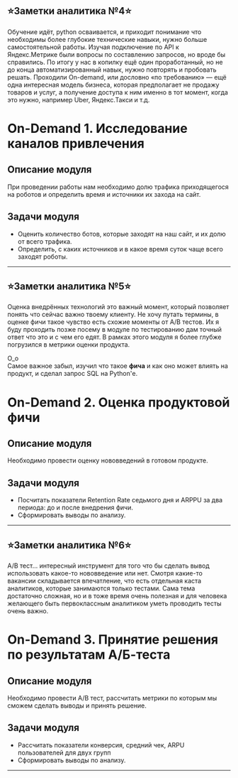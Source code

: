 ## ⭐Заметки аналитика №4⭐
Обучение идёт, python осваивается, и приходит понимание что необходимы более глубокие технические навыки, нужно больше самостоятельной работы. 
Изучая подключение по API к Яндекс.Метрике были вопросы по составлению запросов, но вроде бы справились. По итогу у нас в копилку ещё один проработанный, но не до конца автоматизированный навык, нужно повторять и пробовать решать.
Проходили On-demand, или дословно «по требованию» — ещё одна интересная модель бизнеса, которая предполагает не продажу товаров и услуг, а получение доступа к ним именно в тот момент, когда это нужно, например Uber, Яндекс.Такси и т.д.

# On-Demand 1. Исследование каналов привлечения 
## Описание модуля
При проведении работы нам необходимо долю трафика приходящегося на роботов и определить время и источники их захода на сайт. 

## Задачи модуля
- Оценить количество ботов, которые заходят на наш сайт, и их долю от всего трафика.
- Определить, с каких источников и в какое время суток чаще всего заходят роботы.

* * * * *  
  
## ⭐Заметки аналитика №5⭐
Оценка внедрённых технологий это важный момент, который позволяет понять что сейчас важно твоему клиенту. Не хочу путать термины, в оценке фичи такое чувство есть схожие моменты от A/B тестов. Их я буду проходить позже посему в модуле по тестированию дам точный ответ что это и с чем его едят. 
В рамках этого модуля я более глубже погрузился в метрики оценки продукта. 

О_о  
Самое важное забыл, изучил что такое **фича** и как оно может влиять на продукт, и сделал запрос SQL на Python'е.

# On-Demand 2. Оценка продуктовой фичи 
## Описание модуля
Необходимо провести оценку нововведений в готовом продукте.

## Задачи модуля
- Посчитать показатели Retention Rate седьмого дня и ARPPU за два периода: до и после внедрения фичи.
- Сформировать выводы по анализу.

* * * * *

## ⭐Заметки аналитика №6⭐
A/B тест... интересный инструмент для того что бы сделать вывод использовать какое-то нововведение или нет. Смотря какие-то вакансии складывается впечатление, что есть отдельная каста аналитиков, которые занимаются только тестами. Сама тема достаточно сложная, но и в тоже время очень полезная и для человека желающего быть первоклассным аналитиком уметь проводить тесты очень важно.

# On-Demand 3. Принятие решения по результатам A/Б-теста 
## Описание модуля
Необходимо провести A/B тест, рассчитать метрики по которым мы сможем сделать выводы и принять решение.

## Задачи модуля
- Рассчитать показатели конверсия, средний чек, ARPU пользователей для двух групп
- Сформировать выводы по анализу.

* * * * *
